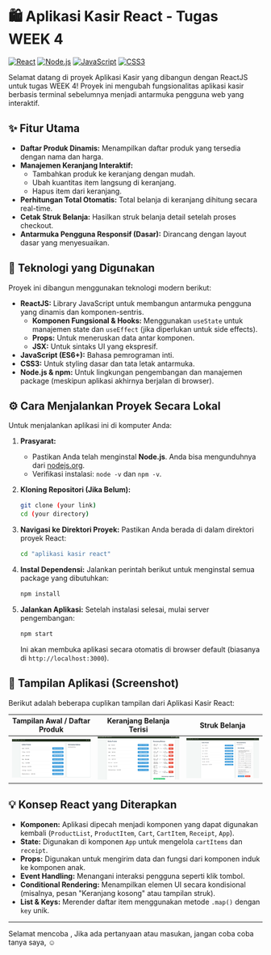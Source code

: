 # 🛍️ Aplikasi Kasir React - Tugas WEEK 4

[![React](https://img.shields.io/badge/React-20232A?style=for-the-badge&logo=react&logoColor=61DAFB)](https://reactjs.org/)
[![Node.js](https://img.shields.io/badge/Node.js-339933?style=for-the-badge&logo=nodedotjs&logoColor=white)](https://nodejs.org/)
[![JavaScript](https://img.shields.io/badge/JavaScript-F7DF1E?style=for-the-badge&logo=javascript&logoColor=black)](https://developer.mozilla.org/en-US/docs/Web/JavaScript)
[![CSS3](https://img.shields.io/badge/CSS3-1572B6?style=for-the-badge&logo=css3&logoColor=white)](https://developer.mozilla.org/en-US/docs/Web/CSS)

Selamat datang di proyek Aplikasi Kasir yang dibangun dengan ReactJS untuk tugas WEEK 4! Proyek ini mengubah fungsionalitas aplikasi kasir berbasis terminal sebelumnya menjadi antarmuka pengguna web yang interaktif.

## ✨ Fitur Utama

*   **Daftar Produk Dinamis:** Menampilkan daftar produk yang tersedia dengan nama dan harga.
*   **Manajemen Keranjang Interaktif:**
    *   Tambahkan produk ke keranjang dengan mudah.
    *   Ubah kuantitas item langsung di keranjang.
    *   Hapus item dari keranjang.
*   **Perhitungan Total Otomatis:** Total belanja di keranjang dihitung secara real-time.
*   **Cetak Struk Belanja:** Hasilkan struk belanja detail setelah proses checkout.
*   **Antarmuka Pengguna Responsif (Dasar):** Dirancang dengan layout dasar yang menyesuaikan.

## 🚀 Teknologi yang Digunakan

Proyek ini dibangun menggunakan teknologi modern berikut:

*   **ReactJS:** Library JavaScript untuk membangun antarmuka pengguna yang dinamis dan komponen-sentris.
    *   **Komponen Fungsional & Hooks:** Menggunakan `useState` untuk manajemen state dan `useEffect` (jika diperlukan untuk side effects).
    *   **Props:** Untuk meneruskan data antar komponen.
    *   **JSX:** Untuk sintaks UI yang ekspresif.
*   **JavaScript (ES6+):** Bahasa pemrograman inti.
*   **CSS3:** Untuk styling dasar dan tata letak antarmuka.
*   **Node.js & npm:** Untuk lingkungan pengembangan dan manajemen package (meskipun aplikasi akhirnya berjalan di browser).

## ⚙️ Cara Menjalankan Proyek Secara Lokal

Untuk menjalankan aplikasi ini di komputer Anda:

1.  **Prasyarat:**
    *   Pastikan Anda telah menginstal **Node.js**. Anda bisa mengunduhnya dari [nodejs.org](https://nodejs.org/).
    *   Verifikasi instalasi: `node -v` dan `npm -v`.

2.  **Kloning Repositori (Jika Belum):**
    ```bash
    git clone (your link)
    cd (your directory)
    ```

3.  **Navigasi ke Direktori Proyek:**
    Pastikan Anda berada di dalam direktori proyek React:
    ```bash
    cd "aplikasi kasir react" 
    ```

4.  **Instal Dependensi:**
    Jalankan perintah berikut untuk menginstal semua package yang dibutuhkan:
    ```bash
    npm install
    ```

5.  **Jalankan Aplikasi:**
    Setelah instalasi selesai, mulai server pengembangan:
    ```bash
    npm start
    ```
    Ini akan membuka aplikasi secara otomatis di browser default (biasanya di `http://localhost:3000`).

## 📸 Tampilan Aplikasi (Screenshot)

Berikut adalah beberapa cuplikan tampilan dari Aplikasi Kasir React:

| Tampilan Awal / Daftar Produk                                       | Keranjang Belanja Terisi                                             | Struk Belanja                                                          |
| :------------------------------------------------------------------: | :-------------------------------------------------------------------: | :---------------------------------------------------------------------: |
| ![Daftar Produk](aplikasi%20kasir%20react/screenshots/daftar_produk.png) | ![Keranjang Belanja](aplikasi%20kasir%20react/screenshots/keranjang.png) | ![Struk Belanja](aplikasi%20kasir%20react/screenshots/struk_belanja.png) |

## 💡 Konsep React yang Diterapkan

*   **Komponen:** Aplikasi dipecah menjadi komponen yang dapat digunakan kembali (`ProductList`, `ProductItem`, `Cart`, `CartItem`, `Receipt`, `App`).
*   **State:** Digunakan di komponen `App` untuk mengelola `cartItems` dan `receipt`.
*   **Props:** Digunakan untuk mengirim data dan fungsi dari komponen induk ke komponen anak.
*   **Event Handling:** Menangani interaksi pengguna seperti klik tombol.
*   **Conditional Rendering:** Menampilkan elemen UI secara kondisional (misalnya, pesan "Keranjang kosong" atau tampilan struk).
*   **List & Keys:** Merender daftar item menggunakan metode `.map()` dengan `key` unik.

---

Selamat mencoba ,  Jika ada pertanyaan atau masukan, jangan coba coba tanya saya, :relaxed: 
